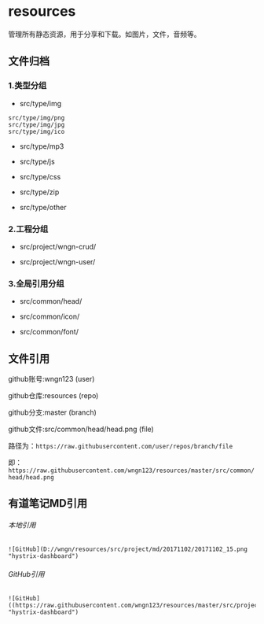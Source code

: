 # resources

管理所有静态资源，用于分享和下载。如图片，文件，音频等。

## 文件归档

### 1.类型分组

- src/type/img

```
src/type/img/png
src/type/img/jpg
src/type/img/ico
```

- src/type/mp3

- src/type/js

- src/type/css

- src/type/zip

- src/type/other

### 2.工程分组

- src/project/wngn-crud/

- src/project/wngn-user/

### 3.全局引用分组

- src/common/head/

- src/common/icon/

- src/common/font/

## 文件引用


github账号:wngn123 (user)

github仓库:resources (repo)

github分支:master (branch)

github文件:src/common/head/head.png (file)

路径为：`https://raw.githubusercontent.com/user/repos/branch/file`

即：`https://raw.githubusercontent.com/wngn123/resources/master/src/common/head/head.png`

## 有道笔记MD引用

###### 本地引用

```
![GitHub](D://wngn/resources/src/project/md/20171102/20171102_15.png "hystrix-dashboard")
```

###### GitHub引用

```
![GitHub]((https://raw.githubusercontent.com/wngn123/resources/master/src/project/md/20171102/20171102_15.png "hystrix-dashboard")
```